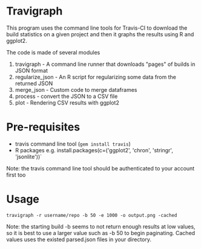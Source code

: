 Travigraph
==========

This program uses the command line tools for Travis-CI to download the build statistics on a given project
and then it graphs the results using R and ggplot2.

The code is made of several modules

1. travigraph - A command line runner that downloads "pages" of builds in JSON format
2. regularize_json - An R script for regularizing some data from the returned JSON
3. merge_json - Custom code to merge dataframes
4. process - convert the JSON to a CSV file
4. plot - Rendering CSV results with ggplot2


Pre-requisites
=============

- travis command line tool (`gem install travis`)
- R packages e.g. install.packages(c=('ggplot2', 'chron', 'stringr', 'jsonlite'))`

Note: the travis command line tool should be authenticated to your account first too



Usage
====

    travigraph -r username/repo -b 50 -e 1000 -o output.png -cached

Note: the starting build -b seems to not return enough results at low values, so it is best to use a larger value such
as -b 50 to begin paginating. Cached values uses the existed parsed.json files in your directory.
